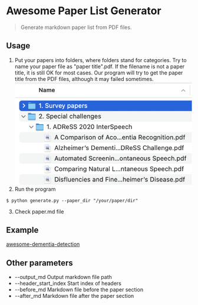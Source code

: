 # Awesome Paper List Generator

> Generate markdown paper list from PDF files.

## Usage
1. Put your papers into folders, where folders stand for categories. Try to name your paper file as "paper title".pdf. If the filename is not a paper title, it is still OK for most cases. Our program will try to get the paper title from the PDF files, although it may failed sometimes.
![Put paper into folders](pics/folders.png)
2. Run the program
```
$ python generate.py --paper_dir "/your/paper/dir"
```
3. Check paper.md file

## Example 

[awesome-dementia-detection](https://github.com/billzyx/awesome-dementia-detection)

## Other parameters

- --output_md Output markdown file path
- --header_start_index Start index of headers
- --before_md Markdown file before the paper section
- --after_md Markdown file after the paper section
